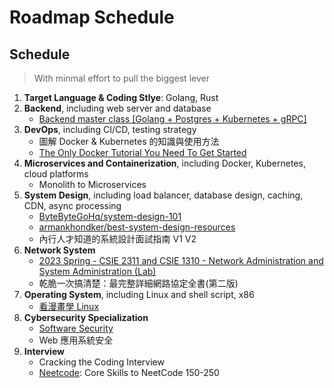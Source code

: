 # Roadmap Schedule

## Schedule

> With minmal effort to pull the biggest lever

1. **Target Language & Coding Stlye**: Golang, Rust
3. **Backend**, including web server and database
    - [Backend master class [Golang + Postgres + Kubernetes + gRPC]](https://www.youtube.com/playlist?list=PLy_6D98if3ULEtXtNSY_2qN21VCKgoQAE)
5. **DevOps**, including CI/CD, testing strategy
    - 圖解 Docker & Kubernetes 的知識與使用方法
    - [The Only Docker Tutorial You Need To Get Started](https://www.youtube.com/watch?v=DQdB7wFEygo)
7. **Microservices and Containerization**, including Docker, Kubernetes, cloud platforms
    - Monolith to Microservices
9. **System Design**, including load balancer, database design, caching, CDN, async processing
    - [ByteByteGoHq/system-design-101](https://github.com/ByteByteGoHq/system-design-101)
    - [armankhondker/best-system-design-resources](https://github.com/armankhondker/best-system-design-resources)
    - 內行人才知道的系統設計面試指南 V1 V2
11. **Network System**
    - [2023 Spring - CSIE 2311 and CSIE 1310 - Network Administration and System Administration (Lab)](https://www.csie.ntu.edu.tw/~hsinmu/site/courses/23springnasa)
    - 乾脆一次搞清楚：最完整詳細網路協定全書(第二版)
12. **Operating System**, including Linux and shell script, x86
    - [看漫畫學 Linux](https://hackmd.io/@sysprog/linux-comic)
14. **Cybersecurity Specialization**
    - [Software Security](https://www.coursera.org/learn/software-security)
    - Web 應用系統安全
15. **Interview**
    - Cracking the Coding Interview
    - [Neetcode](https://neetcode.io/practice): Core Skills to NeetCode 150-250